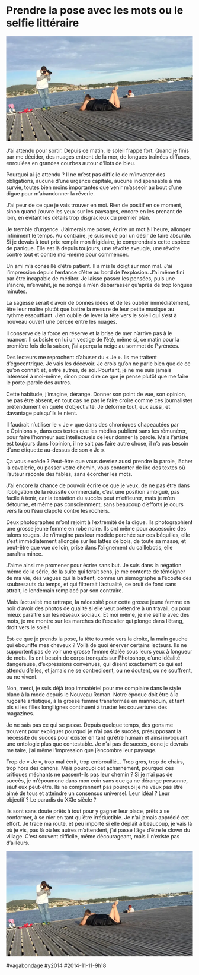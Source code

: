 # Prendre la pose avec les mots ou le selfie littéraire

![](_i/model.webp)

J’ai attendu pour sortir. Depuis ce matin, le soleil frappe fort. Quand je finis par me décider, des nuages entrent de la mer, de longues traînées diffuses, enroulées en grandes courbes autour d’îlots de bleu.

Pourquoi ai-je attendu ? Il ne m’est pas difficile de m’inventer des obligations, aucune d’une urgence capitale, aucune indispensable à ma survie, toutes bien moins importantes que venir m’asseoir au bout d’une digue pour m’abandonner la rêverie.

J’ai peur de ce que je vais trouver en moi. Rien de positif en ce moment, sinon quand j’ouvre les yeux sur les paysages, encore en les prenant de loin, en évitant les détails trop disgracieux du premier plan.

Je tremble d’urgence. J’aimerais me poser, écrire un mot à l’heure, allonger infiniment le temps. Au contraire, je suis noué par un désir de faire absurde. Si je devais à tout prix remplir mon frigidaire, je comprendrais cette espèce de panique. Elle est là depuis toujours, une révolte aveugle, une révolte contre tout et contre moi-même pour commencer.

Un ami m’a conseillé d’être patient. Il a mis le doigt sur mon mal. J’ai l’impression depuis l’enfance d’être au bord de l’explosion. J’ai même fini par être incapable de méditer. Je laisse passer les pensées, puis une s’ancre, m’envahit, je ne songe à m’en débarrasser qu’après de trop longues minutes.

La sagesse serait d’avoir de bonnes idées et de les oublier immédiatement, être leur maître plutôt que battre la mesure de leur petite musique au rythme essoufflant. J’en oublie de lever la tête vers le soleil qui s’est à nouveau ouvert une percée entre les nuages.

Il conserve de la force en réserve et la brise de mer n’arrive pas à le nuancer. Il subsiste en lui un vestige de l’été, même si, ce matin pour la première fois de la saison, j’ai aperçu la neige au sommet de Pyrénées.

Des lecteurs me reprochent d’abuser du « Je ». Ils me traitent d’égocentrique. Je vais les décevoir. Je crois qu’on ne parle bien que de ce qu’on connaît et, entre autres, de soi. Pourtant, je ne me suis jamais intéressé à moi-même, sinon pour dire ce que je pense plutôt que me faire le porte-parole des autres.

Cette habitude, j’imagine, dérange. Donner son point de vue, son opinion, ne pas être absent, en tout cas ne pas le faire croire comme ces journalistes prétendument en quête d’objectivité. Je déforme tout, eux aussi, et davantage puisqu’ils le nient.

Il faudrait n’utiliser le « Je » que dans des chroniques chapeautées par « Opinions », dans ces textes que les médias publient sans les rémunérer, pour faire l’honneur aux intellectuels de leur donner la parole. Mais l’artiste est toujours dans l’opinion, il ne sait pas faire autre chose, il n’a pas besoin d’une étiquette au-dessus de son « Je ».

Ça vous excède ? Peut-être que vous devriez aussi prendre la parole, lâcher la cavalerie, ou passer votre chemin, vous contenter de lire des textes où l’auteur raconte des fables, sans écorcher les mots.

J’ai encore la chance de pouvoir écrire ce que je veux, de ne pas être dans l’obligation de la réussite commerciale, c’est une position ambiguë, pas facile à tenir, car la tentation du succès peut m’effleurer, mais je m’en détourne, et même pas consciemment, sans beaucoup d’efforts je cours vers là où l’eau clapote contre les rochers.

Deux photographes m’ont rejoint à l’extrémité de la digue. Ils photographient une grosse jeune femme en robe noire. Ils ont même pour accessoire des talons rouges. Je n’imagine pas leur modèle perchée sur ces béquilles, elle s’est immédiatement allongée sur les lattes de bois, de toute sa masse, et peut-être que vue de loin, prise dans l’alignement du caillebotis, elle paraîtra mince.

J’aime ainsi me promener pour écrire sans but. Je suis dans la négation même de la série, de la suite qui ferait sens, je me contente de témoigner de ma vie, des vagues qui la battent, comme un sismographe à l’écoute des soubresauts du temps, et qui filtrerait l’actualité, ce bruit de fond sans attrait, le lendemain remplacé par son contraire.

Mais l’actualité me rattrape, la nécessité pour cette grosse jeune femme en noir d’avoir des photos de qualité si elle veut prétendre à un travail, ou pour mieux paraître sur les réseaux sociaux. Et moi même, je me selfie avec des mots, je me montre sur les marches de l’escalier qui plonge dans l’étang, droit vers le soleil.

Est-ce que je prends la pose, la tête tournée vers la droite, la main gauche qui ébouriffe mes cheveux ? Voilà de quoi énerver certains lecteurs. Ils ne supportent pas de voir une grosse femme étalée sous leurs yeux à longueur de mots. Ils ont besoin de corps tronqués sur Photoshop, d’une idéalité dangereuse, d’expressions convenues, qui disent exactement ce qui est attendu d’elles, et jamais ne se contredisent, ou ne doutent, ou ne souffrent, ou ne vivent.

Non, merci, je suis déjà trop immatériel pour me complaire dans le style blanc à la mode depuis le Nouveau Roman. Notre époque doit être à la rugosité artistique, à la grosse femme transformée en mannequin, et tant pis si les filles longilignes continuent à truster les couvertures des magazines.

Je ne sais pas ce qui se passe. Depuis quelque temps, des gens me trouvent pour expliquer pourquoi je n’ai pas de succès, présupposant la nécessité du succès pour exister en tant qu’être humain et ainsi invoquant une ontologie plus que contestable. Je n’ai pas de succès, donc je devrais me taire, j’ai même l’impression que j’encombre leur paysage.

Trop de « Je », trop mal écrit, trop embrouillé… Trop gros, trop de chairs, trop hors des canons. Mais pourquoi cet acharnement, pourquoi ces critiques méchants ne passent-ils pas leur chemin ? Si je n’ai pas de succès, je m’époumone dans mon coin sans que ça ne dérange personne, sauf eux peut-être. Ils ne comprennent pas pourquoi je ne veux pas être aimé de tous et atteindre un consensus universel. Leur idéal ? Leur objectif ? Le paradis du XXIe siècle ?

Ils sont sans doute prêts à tout pour y gagner leur place, prêts à se conformer, à se nier en tant qu’être irréductible. Je n’ai jamais apprécié cet effort. Je trace ma route, et peu importe si elle déplaît à beaucoup, je vais là où je vis, pas là où les autres m’attendent, j’ai passé l’âge d’être le clown du village. C’est souvent difficile, même décourageant, mais il n’existe pas d’ailleurs.

![Femme en noir](_i/model.webp)



#vagabondage #y2014 #2014-11-11-9h18
